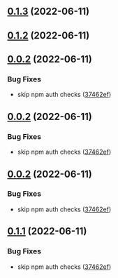 

## [0.1.3](https://github.com/PipilaDAO/frontend/compare/0.0.2...0.1.3) (2022-06-11)

## [0.1.2](https://github.com/PipilaDAO/frontend/compare/0.0.2...0.1.2) (2022-06-11)

## [0.0.2](https://github.com/PipilaDAO/frontend/compare/0.0.1...0.0.2) (2022-06-11)


### Bug Fixes

* skip npm auth checks ([37462ef](https://github.com/PipilaDAO/frontend/commit/37462efff0628c35516c232cdd180bb2149fe68f))

## [0.0.2](https://github.com/PipilaDAO/frontend/compare/0.0.1...0.0.2) (2022-06-11)


### Bug Fixes

* skip npm auth checks ([37462ef](https://github.com/PipilaDAO/frontend/commit/37462efff0628c35516c232cdd180bb2149fe68f))

## [0.0.2](https://github.com/PipilaDAO/frontend/compare/0.0.1...0.0.2) (2022-06-11)


### Bug Fixes

* skip npm auth checks ([37462ef](https://github.com/PipilaDAO/frontend/commit/37462efff0628c35516c232cdd180bb2149fe68f))

## [0.1.1](https://github.com/PipilaDAO/frontend/compare/0.0.1...0.1.1) (2022-06-11)


### Bug Fixes

* skip npm auth checks ([37462ef](https://github.com/PipilaDAO/frontend/commit/37462efff0628c35516c232cdd180bb2149fe68f))